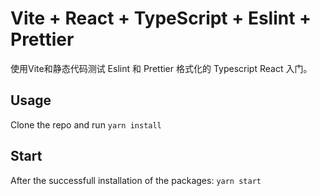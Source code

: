 # Vite + React + TypeScript + Eslint + Prettier

使用Vite和静态代码测试 Eslint 和 Prettier 格式化的 Typescript React 入门。

## Usage
Clone the repo and run `yarn install`

## Start
After the successfull installation of the packages: `yarn start`